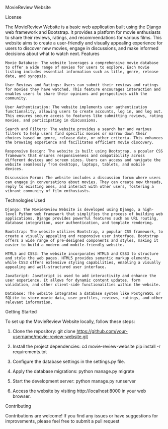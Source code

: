 MovieReview Website

License

The MovieReview Website is a basic web application built using the Django web framework and Bootstrap. It provides a platform for movie enthusiasts to share their reviews, ratings, and recommendations for various films. This website aims to create a user-friendly and visually appealing experience for users to discover new movies, engage in discussions, and make informed decisions about what to watch next.
Features

    Movie Database: The website leverages a comprehensive movie database to offer a wide range of movies for users to explore. Each movie listing includes essential information such as title, genre, release date, and synopsis.

    User Reviews and Ratings: Users can submit their reviews and ratings for movies they have watched. This feature encourages interaction and enables users to share their opinions and perspectives with the community.

    User Authentication: The website implements user authentication functionality, allowing users to create accounts, log in, and log out. This ensures secure access to features like submitting reviews, rating movies, and participating in discussions.

    Search and Filters: The website provides a search bar and various filters to help users find specific movies or narrow down their choices based on genre, release date, or other criteria. This enhances the browsing experience and facilitates efficient movie discovery.

    Responsive Design: The website is built using Bootstrap, a popular CSS framework that ensures responsiveness and compatibility across different devices and screen sizes. Users can access and navigate the website seamlessly from desktops, laptops, tablets, and mobile devices.

    Discussion Forum: The website includes a discussion forum where users can engage in conversations about movies. They can create new threads, reply to existing ones, and interact with other users, fostering a vibrant community of film enthusiasts.

Technologies Used

    Django: The MovieReview Website is developed using Django, a high-level Python web framework that simplifies the process of building web applications. Django provides powerful features such as URL routing, database integration, user authentication, and template rendering.

    Bootstrap: The website utilizes Bootstrap, a popular CSS framework, to create a visually appealing and responsive user interface. Bootstrap offers a wide range of pre-designed components and styles, making it easier to build a modern and mobile-friendly website.

    HTML5 and CSS3: The website incorporates HTML5 and CSS3 to structure and style the web pages. HTML5 provides semantic markup elements, while CSS3 offers extensive styling capabilities, enabling a visually appealing and well-structured user interface.

    JavaScript: JavaScript is used to add interactivity and enhance the user experience. It allows for dynamic content updates, form validation, and other client-side functionalities within the website.

    Database: The website integrates a database system like PostgreSQL or SQLite to store movie data, user profiles, reviews, ratings, and other relevant information.

Getting Started

To set up the MovieReview Website locally, follow these steps:
1. Clone the repository:
    git clone https://github.com/your-username/movie-review-website.git

2. Install the project dependencies:
cd movie-review-website
    pip install -r requirements.txt

3. Configure the database settings in the settings.py file.

4. Apply the database migrations:
    python manage.py migrate

5. Start the development server:
    python manage.py runserver

6. Access the website by visiting http://localhost:8000 in your web browser.

Contributing

Contributions are welcome! If you find any issues or have suggestions for improvements, please feel free to submit a pull request


